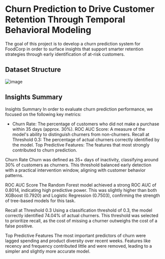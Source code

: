# Churn Prediction to Drive Customer Retention Through Temporal Behavioral Modeling
The goal of this project is to develop a churn prediction system for FoodCorp in order to surface insights that support smarter retention strategies through early identification of at-risk customers.
## Dataset Structure
![image](https://github.com/user-attachments/assets/07ef2ccc-3e39-42ea-a048-70a4f2fc05e7)

## Insights Summary
Insights Summary
In order to evaluate churn prediction performance, we focused on the following key metrics:

- Churn Rate: The percentage of customers who did not make a purchase within 35 days (approx. 30%).
ROC AUC Score: A measure of the model's ability to distinguish churners from non-churners.
Recall at Threshold 0.3: The percentage of actual churners correctly identified by the model.
Top Predictive Features: The features that most strongly contributed to churn prediction.

Churn Rate
Churn was defined as 35+ days of inactivity, classifying around 30% of customers as churners.
This threshold balanced early detection with a practical intervention window, aligning with customer behavior patterns.

ROC AUC Score
The Random Forest model achieved a strong ROC AUC of 0.8014, indicating high predictive power.
This was slightly higher than both XGBoost (0.7920) and Logistic Regression (0.7503), confirming the strength of tree-based models for this task.

Recall at Threshold 0.3
Using a classification threshold of 0.3, the model correctly identified 74.04% of actual churners.
This threshold was selected to prioritize recall, as the cost of missing a churner outweighs the cost of a false positive.

Top Predictive Features
The most important predictors of churn were lagged spending and product diversity over recent weeks.
Features like recency and frequency contributed little and were removed, leading to a simpler and slightly more accurate model.
